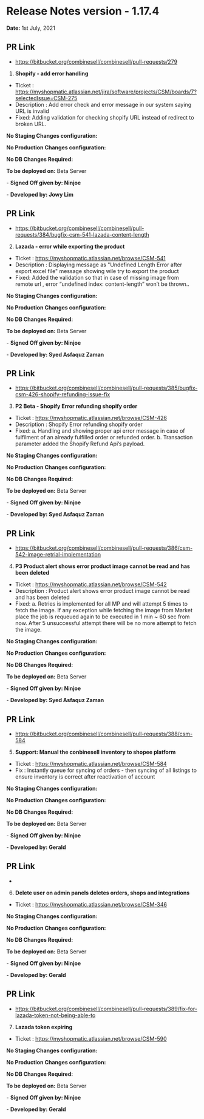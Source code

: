 # Release Notes version - 1.17.4

**Date:** 1st July, 2021

## PR Link
- https://bitbucket.org/combinesell/combinesell/pull-requests/279

1. **Shopify - add error handling**

- Ticket : https://myshopmatic.atlassian.net/jira/software/projects/CSM/boards/7?selectedIssue=CSM-275 
- Description : Add error check and error message in our system saying URL is invalid
- Fixed: Adding validation for checking shopify URL instead of redirect to broken URL.

**No Staging Changes configuration:**

**No Production Changes configuration:**

**No DB Changes Required:**

**To be deployed on:** Beta Server

\- **Signed Off given by: Ninjoe**

\- **Developed by: Jowy Lim**


## PR Link
- https://bitbucket.org/combinesell/combinesell/pull-requests/384/bugfix-csm-541-lazada-content-length

2. **Lazada - error while exporting the product**

- Ticket : https://myshopmatic.atlassian.net/browse/CSM-541
- Description : Displaying message as "Undefined Length Error after export excel file" message showing wile try to export the product
- Fixed: Added the validation so that in case of missing image from remote url , error “undefined index: content-length” won’t be thrown..

**No Staging Changes configuration:**

**No Production Changes configuration:**

**No DB Changes Required:**

**To be deployed on:** Beta Server

\- **Signed Off given by: Ninjoe**

\- **Developed by: Syed Asfaquz Zaman**

## PR Link
- https://bitbucket.org/combinesell/combinesell/pull-requests/385/bugfix-csm-426-shopify-refunding-issue-fix

3. **P2 Beta - Shopify Error refunding shopify order**

- Ticket : https://myshopmatic.atlassian.net/browse/CSM-426
- Description : Shopify Error refunding shopify order
- Fixed:
        a. Handling and showing proper api error message in case of fulfilment of an already fulfilled order or refunded order.
        b. Transaction parameter added the Shopify Refund Api’s payload.

**No Staging Changes configuration:**

**No Production Changes configuration:**

**No DB Changes Required:**

**To be deployed on:** Beta Server

\- **Signed Off given by: Ninjoe**

\- **Developed by: Syed Asfaquz Zaman**

## PR Link
- https://bitbucket.org/combinesell/combinesell/pull-requests/386/csm-542-image-retrial-implementation

4. **P3 Product alert shows error product image cannot be read and has been deleted**

- Ticket : https://myshopmatic.atlassian.net/browse/CSM-542
- Description : Product alert shows error product image cannot be read and has been deleted
- Fixed:
        a. Retries is implemented for all MP and will attempt 5 times to fetch the image.
           If any exception while fetching the image from Market place the job is  requeued again to be executed in 1 min ~ 60 sec from now.
           After 5 unsuccessful attempt there will be no more attempt to fetch the image.

**No Staging Changes configuration:**

**No Production Changes configuration:**

**No DB Changes Required:**

**To be deployed on:** Beta Server

\- **Signed Off given by: Ninjoe**

\- **Developed by: Syed Asfaquz Zaman**


## PR Link
- https://bitbucket.org/combinesell/combinesell/pull-requests/388/csm-584

5. **Support: Manual the conbinesell inventory to shopee platform**

- Ticket : https://myshopmatic.atlassian.net/browse/CSM-584
- Fix :  Instantly queue for syncing of orders - then syncing of all listings to ensure inventory is correct after reactivation of account

**No Staging Changes configuration:**

**No Production Changes configuration:**

**No DB Changes Required:**

**To be deployed on:** Beta Server

\- **Signed Off given by: Ninjoe**

\- **Developed by: Gerald**

## PR Link
- 

6. **Delete user on admin panels deletes orders, shops and integrations**

- Ticket : https://myshopmatic.atlassian.net/browse/CSM-346

**No Staging Changes configuration:**

**No Production Changes configuration:**

**No DB Changes Required:**

**To be deployed on:** Beta Server

\- **Signed Off given by: Ninjoe**

\- **Developed by: Gerald**

## PR Link
- https://bitbucket.org/combinesell/combinesell/pull-requests/389/fix-for-lazada-token-not-being-able-to

7. **Lazada token expiring**

- Ticket : https://myshopmatic.atlassian.net/browse/CSM-590

**No Staging Changes configuration:**

**No Production Changes configuration:**

**No DB Changes Required:**

**To be deployed on:** Beta Server

\- **Signed Off given by: Ninjoe**

\- **Developed by: Gerald**